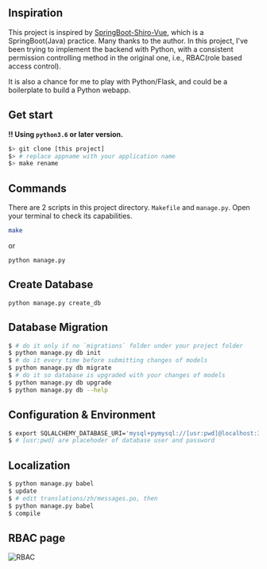 ## Inspiration
This project is inspired by [SpringBoot-Shiro-Vue](https://github.com/Heeexy/SpringBoot-Shiro-Vue), which is a SpringBoot(Java) practice. Many thanks to the author.
In this project, I've been trying to implement the backend with Python, with a consistent permission controlling method in the original one, i.e., RBAC(role based access control).

It is also a chance for me to play with Python/Flask, and could be a boilerplate to build a Python webapp.

## Get start
**!! Using `python3.6` or later version.**
```bash
$> git clone [this project]
$> # replace appname with your application name
$> make rename
```

## Commands
There are 2 scripts in this project directory. `Makefile` and `manage.py`.
Open your terminal to check its capabilities.
```bash
make
```
or
```
python manage.py
```
## Create Database
```
python manage.py create_db
```

## Database Migration

```bash
$ # do it only if no `migrations` folder under your project folder
$ python manage.py db init
$ # do it every time before submitting changes of models
$ python manage.py db migrate
$ # do it so database is upgraded with your changes of models
$ python manage.py db upgrade
$ python manage.py db --help
```

## Configuration & Environment
```bash
$ export SQLALCHEMY_DATABASE_URI='mysql+pymysql://[usr:pwd]@localhost:32768/enmon?charset=utf8'
$ # [usr:pwd] are placehoder of database user and password
```

## Localization
```bash
$ python manage.py babel
$ update
$ # edit translations/zh/messages.po, then
$ python manage.py babel
$ compile
```

## RBAC page
![RBAC](http://ots7yt7am.bkt.clouddn.com/blog/role_permission.png)